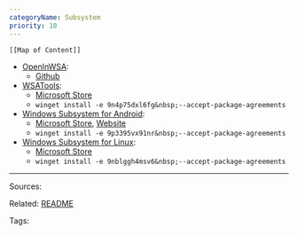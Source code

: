 ```yaml
---
categoryName: Subsystem
priority: 10
---
```

```dynamic-embed
[[Map of Content]]
```


<ul class="dataview list-view-ul"><li><span><a aria-label-position="top" aria-label="apps/OpenInWSA.md" data-href="apps/OpenInWSA.md" href="apps/OpenInWSA.md" class="internal-link" target="_blank" rel="noopener">OpenInWSA</a></span>: <ul class="dataview dataview-ul dataview-result-list-ul"><li class="dataview-result-list-li"><span><a aria-label-position="top" aria-label="https://github.com/efraimbart/OpenInWSA/releases/latest/download/OpenInWSA.exe" rel="noopener" class="external-link" href="https://github.com/efraimbart/OpenInWSA/releases/latest/download/OpenInWSA.exe" target="_blank">Github</a></span></li></ul></li><li><span><a aria-label-position="top" aria-label="apps/WSATools.md" data-href="apps/WSATools.md" href="apps/WSATools.md" class="internal-link" target="_blank" rel="noopener">WSATools</a></span>: <ul class="dataview dataview-ul dataview-result-list-ul"><li class="dataview-result-list-li"><span><a aria-label-position="top" aria-label="https://microsoft.com/store/apps/9n4p75dxl6fg" rel="noopener" class="external-link" href="https://microsoft.com/store/apps/9n4p75dxl6fg" target="_blank">Microsoft Store</a></span></li><li class="dataview-result-list-li"><span><code>winget install -e 9n4p75dxl6fg&amp;nbsp;--accept-package-agreements</code></span></li></ul></li><li><span><a aria-label-position="top" aria-label="apps/Windows Subsystem for Android.md" data-href="apps/Windows Subsystem for Android.md" href="apps/Windows Subsystem for Android.md" class="internal-link" target="_blank" rel="noopener">Windows Subsystem for Android</a></span>: <ul class="dataview dataview-ul dataview-result-list-ul"><li class="dataview-result-list-li"><span><a aria-label-position="top" aria-label="https://microsoft.com/store/apps/9p3395vx91nr" rel="noopener" class="external-link" href="https://microsoft.com/store/apps/9p3395vx91nr" target="_blank">Microsoft Store</a>, <a aria-label-position="top" aria-label="https://allthings.how/how-to-download-windows-subsystem-for-android-without-microsoft-store-msixbundle/" rel="noopener" class="external-link" href="https://allthings.how/how-to-download-windows-subsystem-for-android-without-microsoft-store-msixbundle/" target="_blank">Website</a></span></li><li class="dataview-result-list-li"><span><code>winget install -e 9p3395vx91nr&amp;nbsp;--accept-package-agreements</code></span></li></ul></li><li><span><a aria-label-position="top" aria-label="apps/Windows Subsystem for Linux.md" data-href="apps/Windows Subsystem for Linux.md" href="apps/Windows Subsystem for Linux.md" class="internal-link" target="_blank" rel="noopener">Windows Subsystem for Linux</a></span>: <ul class="dataview dataview-ul dataview-result-list-ul"><li class="dataview-result-list-li"><span><a aria-label-position="top" aria-label="https://microsoft.com/store/apps/9nblggh4msv6" rel="noopener" class="external-link" href="https://microsoft.com/store/apps/9nblggh4msv6" target="_blank">Microsoft Store</a></span></li><li class="dataview-result-list-li"><span><code>winget install -e 9nblggh4msv6&amp;nbsp;--accept-package-agreements</code></span></li></ul></li></ul>

---


Sources:

Related:
[README](../README.md)

Tags:
